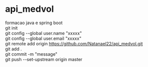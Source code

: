 # api_medvol
formacao java e spring boot <br/>
git init <br/>
git config --global user.name "xxxxx" <br/>
git config --global user.email "xxxxx" <br/>
git remote add origin https://github.com/Natanael22/api_medvol.git <br/>
git add . <br/>
git commit -m "message" <br/>
git push --set-upstream origin master <br/>

